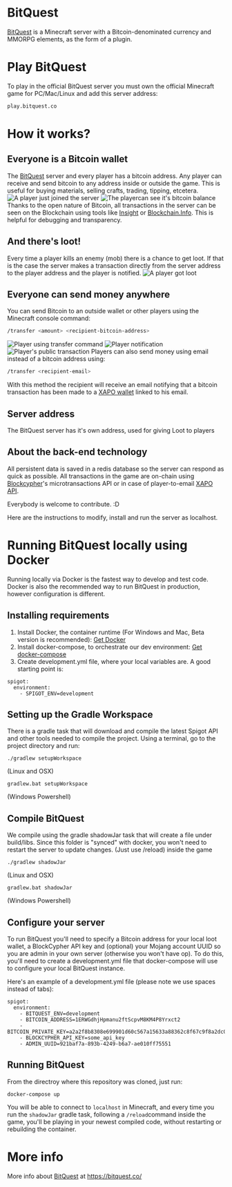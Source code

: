 # BitQuest

[BitQuest](http://bitquest.co/) is a Minecraft server with a Bitcoin-denominated currency and MMORPG elements, as the form of a plugin. 

# Play BitQuest
To play in the official BitQuest server you must own the official Minecraft game for PC/Mac/Linux and add this server address: 
```sh
play.bitquest.co
```


# How it works?
## Everyone is a Bitcoin wallet
The [BitQuest](https://bitquest.co/) server and every player has a bitcoin address. Any player can receive and send bitcoin to any address inside or outside the game. This is useful for buying materials, selling crafts, trading, tipping, etcetera.
![A player just joined the server](http://i.imgur.com/1A6wkaB.png)
![The playercan see it's bitcoin balance](http://i.imgur.com/5g5pBXB.png)
Thanks to the open nature of Bitcoin, all transactions in the server can be seen on the Blockchain using tools like [Insight](https://insight.bitpay.com/) or [Blockchain.Info](https://blockchain.info/). This is helpful for debugging and transparency.

## And there's loot!
Every time a player kills an enemy (mob) there is a chance to get loot. If that is the case the server makes a transaction directly from the server address to the player address and the player is notified.
![A player got loot](http://i.imgur.com/cxqXmt2.png)

## Everyone can send money anywhere
You can send Bitcoin to an outside wallet or other players using the Minecraft console command:
```sh
/transfer <amount> <recipient-bitcoin-address>
```
![Player using transfer command](http://i.imgur.com/Vlf9C1F.png)
![Player notification](http://i.imgur.com/PHmomoS.png)
![Player's public transaction](http://i.imgur.com/JPO4AXt.png)
Players can also send money using email instead of a bitcoin address using:
```sh
/transfer <recipient-email>
```

With this method the recipient will receive an email notifying that a bitcoin transaction has been made to a [XAPO wallet](https://xapo.com/wallet/) linked to his email.

## Server address
The BitQuest server has it's own address, used for giving Loot to players

## About the back-end technology

All persistent data is saved in a redis database so the server can respond as quick as possible. 
All transactions in the game are on-chain using [Blockcypher](http://blockcypher.com/)'s microtransactions API or in case of player-to-email [XAPO API](http://docs.xapo.apiary.io/).

Everybody is welcome to contribute. :D

Here are the instructions to modify, install and run the server as localhost.

# Running BitQuest locally using Docker

Running locally via Docker is the fastest way to develop and test code. Docker is also the recommended way to run BitQuest in production, however configuration is different.

## Installing requirements
1. Install Docker, the container runtime (For Windows and Mac, Beta version is recommended):
[Get Docker](http://docs.docker.com/mac/started/)
2. Install docker-compose, to orchestrate our dev environment: [Get docker-compose](http://docs.docker.com/mac/started/)
3. Create development.yml file, where your local variables are. A good starting point is:
```
spigot:
  environment:
    - SPIGOT_ENV=development
```

## Setting up the Gradle Workspace
There is a gradle task that will download and compile the latest Spigot API and other tools needed to compile the project. Using a terminal, go to the project directory and run:

````
./gradlew setupWorkspace
````
(Linux and OSX)

````
gradlew.bat setupWorkspace
````
(Windows Powershell)

## Compile BitQuest
We compile using the gradle shadowJar task that will create a file under build/libs. Since this folder is "synced" with docker, you won't need to restart the server to update changes. (Just use /reload) inside the game

````
./gradlew shadowJar
````
(Linux and OSX)

````
gradlew.bat shadowJar
````
(Windows Powershell)

## Configure your server
To run BitQuest you'll need to specify a Bitcoin address for your local loot wallet, a BlockCypher API key and (optional) your Mojang account UUID so you are admin in your own server (otherwise you won't have op). To do this, you'll need to create a development.yml file that docker-compose will use to configure your local BitQuest instance.

Here's an example of a development.yml file (please note we use spaces instead of tabs):

````
spigot:
  environment:
    - BITQUEST_ENV=development
    - BITCOIN_ADDRESS=1ERWGdhjHpmanu2ftScpvM8KM4P8Yrxct2
    - BITCOIN_PRIVATE_KEY=a2a2f8b8308e699901d60c567a15633a88362c8f67c9f8a2dc02720c2e18d8a2
    - BLOCKCYPHER_API_KEY=some_api_key
    - ADMIN_UUID=921baf7a-893b-4249-b6a7-ae010ff75551
```` 

## Running BitQuest
From the directroy where this repository was cloned, just run:

````
docker-compose up
````

You will be able to connect to ````localhost```` in Minecraft, and every time you run the ````shadowJar```` gradle task, following a ````/reload````command inside the game, you'll be playing in your newest compiled code, without restarting or rebuilding the container.

# More info

More info about [BitQuest](https://bitquest.co/) at
https://bitquest.co/
